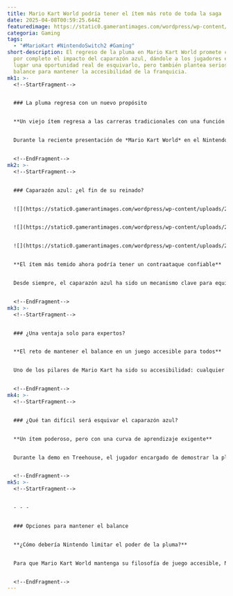 ```yaml
---
title: Mario Kart World podría tener el ítem más roto de toda la saga
date: 2025-04-08T00:59:25.644Z
featuredimage: https://static0.gamerantimages.com/wordpress/wp-content/uploads/2025/04/mario-kart-world-daisy-jet-ski.jpg?q=70&fit=crop&w=1140&h=&dpr=1
categoria: Gaming
tags:
  - "#MarioKart #NintendoSwitch2 #Gaming"
short-description: El regreso de la pluma en Mario Kart World promete cambiar
  por completo el impacto del caparazón azul, dándole a los jugadores en primer
  lugar una oportunidad real de esquivarlo, pero también plantea serios retos de
  balance para mantener la accesibilidad de la franquicia.
mk1: >-
  <!--StartFragment-->


  ### La pluma regresa con un nuevo propósito


  **Un viejo ítem regresa a las carreras tradicionales con una función revolucionaria**


  Durante la reciente presentación de *Mario Kart World* en el Nintendo Treehouse, se reveló que la icónica pluma—vista anteriormente solo en modos de batalla—ahora podrá utilizarse para esquivar caparazones azules en plena carrera. Esta es la primera vez que un ítem defensivo puede evitar directamente uno de los elementos más destructivos de la serie, cambiando completamente el panorama competitivo.


  <!--EndFragment-->
mk2: >-
  <!--StartFragment-->


  ### Caparazón azul: ¿el fin de su reinado?


  ![](https://static0.gamerantimages.com/wordpress/wp-content/uploads/2025/04/mario-kart-world-character-promo-image.jpg?q=49&fit=crop&w=750&h=422&dpr=2)


  ![](https://static0.gamerantimages.com/wordpress/wp-content/uploads/2025/04/mario-kart-world-mario-starting-line.jpg?q=49&fit=crop&w=750&h=422&dpr=2)


  ![](https://static0.gamerantimages.com/wordpress/wp-content/uploads/2025/04/mario-kart-world-goomba.jpg?q=49&fit=crop&w=750&h=422&dpr=2)


  **El ítem más temido ahora podría tener un contraataque confiable**


  Desde siempre, el caparazón azul ha sido un mecanismo clave para equilibrar las carreras, dándole a los jugadores rezagados una oportunidad de volver a la competencia. Pero con la pluma como nueva defensa, los jugadores en primer lugar podrían conservar su ventaja incluso en los momentos más críticos. Aunque esquivarlo requiere un timing perfecto, esta mecánica podría reducir drásticamente el impacto del caparazón azul en el resultado final.


  <!--EndFragment-->
mk3: >-
  <!--StartFragment-->


  ### ¿Una ventaja solo para expertos?


  **El reto de mantener el balance en un juego accesible para todos**


  Uno de los pilares de Mario Kart ha sido su accesibilidad: cualquier jugador, sin importar su nivel, puede ganar una carrera con algo de suerte. Pero si la pluma termina siendo dominada por jugadores avanzados, podría crear una barrera adicional que haga más difícil a los novatos competir. Nintendo debe encontrar un equilibrio para evitar que se pierda la esencia de la saga.


  <!--EndFragment-->
mk4: >-
  <!--StartFragment-->


  ### ¿Qué tan difícil será esquivar el caparazón azul?


  **Un ítem poderoso, pero con una curva de aprendizaje exigente**


  Durante la demo en Treehouse, el jugador encargado de demostrar la pluma no logró esquivar el caparazón azul, a pesar de demostrar gran habilidad en el resto del juego. Esto sugiere que el timing requerido es muy preciso, lo cual es una buena señal para el balance. Aun así, los jugadores experimentados podrían dominar esta técnica con rapidez, dejando a los demás con pocas opciones reales.


  <!--EndFragment-->
mk5: >-
  <!--StartFragment-->


  - - -


  ### Opciones para mantener el balance


  **¿Cómo debería Nintendo limitar el poder de la pluma?**


  Para que Mario Kart World mantenga su filosofía de juego accesible, Nintendo podría implementar restricciones como limitar la frecuencia con la que aparece la pluma, hacerla exclusiva de ciertas posiciones o asignarle un tiempo de recarga. Otra opción sería que tenga un efecto adicional negativo tras su uso, como una breve desaceleración, garantizando que no se convierta en una defensa invencible.


  <!--EndFragment-->
---
```

